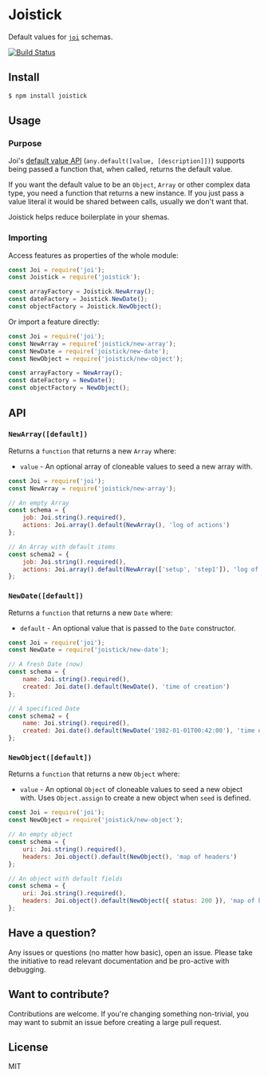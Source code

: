 # Joistick

Default values for [`joi`](https://github.com/hapijs/joi) schemas.

[![Build Status](https://img.shields.io/travis/jedireza/joistick.svg)](https://travis-ci.org/jedireza/joistick)


## Install

```bash
$ npm install joistick
```


## Usage

### Purpose

Joi's [default value
API](https://github.com/hapijs/joi/blob/master/API.md#anydefaultvalue-description)
(`any.default([value, [description]])`) supports being passed a function that,
when called, returns the default value.

If you want the default value to be an `Object`, `Array` or other complex data
type, you need a function that returns a new instance. If you just pass a value
literal it would be shared between calls, usually we don't want that.

Joistick helps reduce boilerplate in your shemas.

### Importing

Access features as properties of the whole module:

```js
const Joi = require('joi');
const Joistick = require('joistick');

const arrayFactory = Joistick.NewArray();
const dateFactory = Joistick.NewDate();
const objectFactory = Joistick.NewObject();
```

Or import a feature directly:

```js
const Joi = require('joi');
const NewArray = require('joistick/new-array');
const NewDate = require('joistick/new-date');
const NewObject = require('joistick/new-object');

const arrayFactory = NewArray();
const dateFactory = NewDate();
const objectFactory = NewObject();
```


## API

### `NewArray([default])`

Returns a `function` that returns a new `Array` where:

 - `value` - An optional array of cloneable values to seed a new array with.

```js
const Joi = require('joi');
const NewArray = require('joistick/new-array');

// An empty Array
const schema = {
    job: Joi.string().required(),
    actions: Joi.array().default(NewArray(), 'log of actions')
};

// An Array with default items
const schema2 = {
    job: Joi.string().required(),
    actions: Joi.array().default(NewArray(['setup', 'step1']), 'log of actions')
};
```

### `NewDate([default])`

Returns a `function` that returns a new `Date` where:

 - `default` - An optional value that is passed to the `Date` constructor.

```js
const Joi = require('joi');
const NewDate = require('joistick/new-date');

// A fresh Date (now)
const schema = {
    name: Joi.string().required(),
    created: Joi.date().default(NewDate(), 'time of creation')
};

// A specificed Date
const schema2 = {
    name: Joi.string().required(),
    created: Joi.date().default(NewDate('1982-01-01T00:42:00'), 'time of creation')
};
```

### `NewObject([default])`

Returns a `function` that returns a new `Object` where:

 - `value` - An optional `Object` of cloneable values to seed a new object
   with. Uses `Object.assign` to create a new object when `seed` is defined.

```js
const Joi = require('joi');
const NewObject = require('joistick/new-object');

// An empty object
const schema = {
    uri: Joi.string().required(),
    headers: Joi.object().default(NewObject(), 'map of headers')
};

// An object with default fields
const schema = {
    uri: Joi.string().required(),
    headers: Joi.object().default(NewObject({ status: 200 }), 'map of headers')
};
```


## Have a question?

Any issues or questions (no matter how basic), open an issue. Please take the
initiative to read relevant documentation and be pro-active with debugging.


## Want to contribute?

Contributions are welcome. If you're changing something non-trivial, you may
want to submit an issue before creating a large pull request.


## License

MIT
